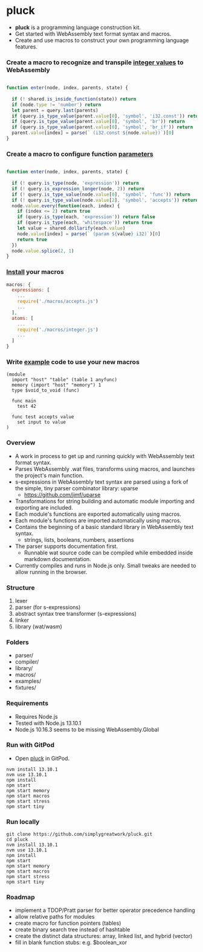
# pluck

- **pluck** is a programming language construction kit.
- Get started with WebAssembly text format syntax and macros.
- Create and use macros to construct your own programming language features.

### Create a macro to recognize and transpile [integer values](/macros/integer.js) to WebAssembly
```javascript

function enter(node, index, parents, state) {
  
  if (! shared.is_inside_function(state)) return
  if (node.type != 'number') return
  let parent = query.last(parents)
  if (query.is_type_value(parent.value[0], 'symbol', 'i32.const')) return
  if (query.is_type_value(parent.value[0], 'symbol', 'br')) return
  if (query.is_type_value(parent.value[0], 'symbol', 'br_if')) return
  parent.value[index] = parse(` (i32.const ${node.value})`)[0]
}
```

### Create a macro to configure function [parameters](/macros/accepts.js)
```javascript

function enter(node, index, parents, state) {
  
  if (! query.is_type(node, 'expression')) return
  if (! query.is_expression_longer(node, 2)) return
  if (! query.is_type_value(node.value[0], 'symbol', 'func')) return
  if (! query.is_type_value(node.value[2], 'symbol', 'accepts')) return
  node.value.every(function(each, index) {
    if (index <= 2) return true
    if (query.is_type(each, 'expression')) return false
    if (query.is_type(each, 'whitespace')) return true
    let value = shared.dollarify(each.value)
    node.value[index] = parse(` (param ${value} i32)`)[0]
    return true
  })
  node.value.splice(2, 1)
}
```

### [Install](/compiler/runner.js) your macros

```javascript
macros: {
  expressions: [
    ...
    require('./macros/accepts.js')
    ...
  ],
  atoms: [
    ...
    require('./macros/integer.js')
    ...
  ]
}
```

### Write [example](/examples/demo.wat.watm) code to use your new macros

```wat
(module
  import "host" "table" (table 1 anyfunc)
  memory (import "host" "memory") 1
  type $void_to_void (func)
  
  func main
    test 42
	
  func test accepts value
    set input to value
)
```

### Overview

- A work in process to get up and running quickly with WebAssembly text format syntax.
- Parses WebAssembly .wat files, transforms using macros, and launches the project's main function.
- s-expressions in WebAssembly text syntax are parsed using a fork of the simple, tiny parser combinator library: uparse
  - https://github.com/jimf/uparse
- Transformations for string building and automatic module importing and exporting are included.
- Each module's functions are exported automatically using macros.
- Each module's functions are imported automatically using macros.
- Contains the beginning of a basic standard library in WebAssembly text syntax.
  - strings, lists, booleans, numbers, assertions
- The parser supports documentation first.
  - Runnable wat source code can be compiled while embedded inside markdown documentation.
- Currently compiles and runs in Node.js only. Small tweaks are needed to allow running in the browser.

### Structure

1. lexer
2. parser (for s-expressions)
2. abstract syntax tree transformer (s-expressions)
3. linker
4. library (wat/wasm)

### Folders

- parser/
- compiler/
- library/
- macros/
- examples/
- fixtures/

### Requirements

- Requires Node.js
- Tested with Node.js 13.10.1
- Node.js 10.16.3 seems to be missing WebAssembly.Global

### Run with GitPod

- Open [pluck](https://gitpod.io/#https://github.com/simplygreatwork/pluck) in GitPod.

```
nvm install 13.10.1
nvm use 13.10.1
npm install
npm start
npm start memory
npm start macros
npm start stress
npm start tiny
```

### Run locally
```
git clone https://github.com/simplygreatwork/pluck.git
cd pluck
nvm install 13.10.1
nvm use 13.10.1
npm install
npm start
npm start memory
npm start macros
npm start stress
npm start tiny
```

### Roadmap

- implement a TDOP/Pratt parser for better operator precedence handling
- allow relative paths for modules
- create macro for function pointers (tables)
- create binary search tree instead of hashtable
- create the distinct data structures: array, linked list, and hybrid (vector)
- fill in blank function stubs: e.g. $boolean_xor